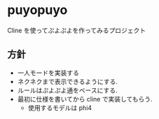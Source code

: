 # puyopuyo
Cline を使ってぷよぷよを作ってみるプロジェクト

## 方針
- 一人モードを実装する
- ネクネクまで表示できるようにする.
- ルールはぷよぷよ通をベースにする.
- 最初に仕様を書いてから cline で実装してもらう.
  - 使用するモデルは phi4